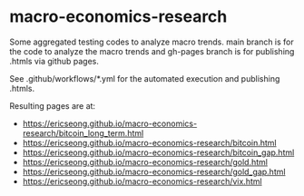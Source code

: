 # macro-economics-research
Some aggregated testing codes to analyze macro trends. main branch is for the code to analyze the macro trends and gh-pages branch is for publishing .htmls via github pages.

See .github/workflows/*.yml for the automated execution and publishing .htmls.

Resulting pages are at:
- https://ericseong.github.io/macro-economics-research/bitcoin_long_term.html
- https://ericseong.github.io/macro-economics-research/bitcoin.html
- https://ericseong.github.io/macro-economics-research/bitcoin_gap.html
- https://ericseong.github.io/macro-economics-research/gold.html
- https://ericseong.github.io/macro-economics-research/gold_gap.html
- https://ericseong.github.io/macro-economics-research/vix.html
 
